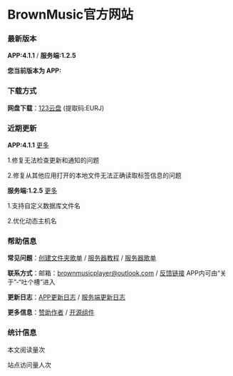 # BrownMusic官方网站

<script async src="//busuanzi.ibruce.info/busuanzi/2.3/busuanzi.pure.mini.js">
</script>
<script>isapp=false;appver="";function getUrlParam(name) {var reg = new RegExp("(^|&)" + name + "=([^&]*)(&|$)");var r = window.location.search.substr(1).match(reg);if (r != null) return unescape(r[2]); return null;}
</script>

### 最新版本 
**APP:4.1.1** / **服务端:1.2.5**

<span id="apponly">**您当前版本为 APP:<span id="appver"></span>**</span>

### 下载方式

**网盘下载**：[123云盘](https://www.123pan.com/s/IrrWjv-RRfiH.html) (提取码:EURJ)

### 近期更新 
**APP:4.1.1** [更多](./changelog.html)

1.修复无法检查更新和通知的问题

2.修复从其他应用打开的本地文件无法正确读取标签信息的问题

**服务端:1.2.5** [更多](./changelogS.html)

1.支持自定义数据库文件名

2.优化动态主机名

### 帮助信息
**常见问题**：[创建文件夹歌单](./locallist.html)
/
[服务器教程](./serverhelp.html)
/
[服务器歌单](./apphelp.html)

**联系方式**：邮箱：[brownmusicplayer@outlook.com](mailto:brownmusicplayer@outlook.com)
/
[反馈链接](https://support.qq.com/product/498931) APP内可由“关于”-“吐个槽”进入

**更新日志**：[APP更新日志](./changelog.html)
/
[服务端更新日志](./changelogS.html)

**更多信息**：[赞助作者](./sponsor.html)
/
[开源组件](./opensource_mpv.html)

### 统计信息 

本文阅读量<span id="busuanzi_value_page_pv"></span>次

站点访问量<span id="busuanzi_value_site_pv"></span>人次

<!-- 站点访客数<span id="busuanzi_value_site_uv"></span>人 -->
<script>
    isapp=getUrlParam("app");
    appver=getUrlParam("ver");
    if(!isapp){
        document.getElementById("apponly").innerText="";
        document.getElementById("apponlye").innerText="";
    }else{
        document.getElementById("appver").innerText=appver;
    }
</script>
